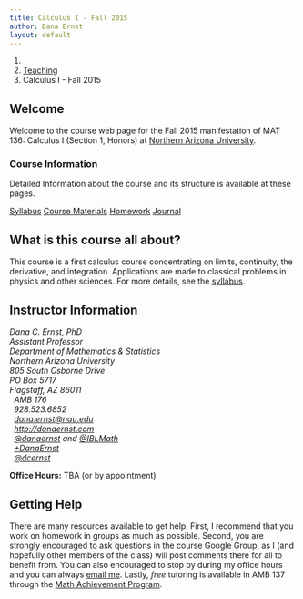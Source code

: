 ```yaml
---
title: Calculus I - Fall 2015
author: Dana Ernst
layout: default
---
```


<ol class="breadcrumb">
  <li><a href="/"><i class="fa fa-home"></i></a></li>
  <li><a href="/teaching/">Teaching</a></li>
  <li class="active">Calculus I - Fall 2015</li>
</ol>

## Welcome ##
Welcome to the course web page for the Fall 2015 manifestation of MAT 136: Calculus I (Section 1, Honors) at [Northern Arizona University](http://nau.edu).

<div class="row">
<div class="col-xs-12">
<h3>Course Information</h3>
<p>Detailed Information about the course and its structure is available at these pages.</p>
<div class="btn-group btn-group-justified">
<a class="btn btn-default" href="{{site.baseurl}}/teaching/mat136f15/syllabus/">Syllabus</a>
<a class="btn btn-default" href="{{site.baseurl}}/teaching/mat136f15/materials">Course Materials</a>
<a class="btn btn-default" href="{{site.baseurl}}/teaching/mat136f15/homework/">Homework</a>
<a class="btn btn-default" href="{{site.baseurl}}/teaching/mat136f15/journal/">Journal</a>
</div>
</div>
</div>

## What is this course all about? ##
This course is a first calculus course concentrating on limits, continuity, the derivative, and integration. Applications are made to classical problems in physics and other sciences. For more details, see the [syllabus](http://teaching.danaernst.com/courses/mat136f14/syllabus/).

## Instructor Information ##

<div class="row">
  <div class="col-xs-12 col-sm-6">
    <div>
      <address>
      Dana C. Ernst, PhD<br />
      Assistant Professor<br />
      Department of Mathematics &amp; Statistics<br />
      Northern Arizona University<br />
      805 South Osborne Drive<br />
      PO Box 5717<br />
      Flagstaff,  AZ  86011
      </address>
    </div>
  </div>

  <div class="col-xs-12 col-sm-6">
    <div>
      <address>
      <i class="fa fa-university fa-fw"></i>&nbsp; AMB 176<br />
      <i class="fa fa-phone fa-fw"></i>&nbsp; 928.523.6852<br />
      <i class="fa fa-envelope-o fa-fw"></i>&nbsp; <a href="mailto:dana.ernst@nau.edu">dana.ernst@nau.edu</a><br />
      <i class="fa fa-link fa-fw"></i>&nbsp; <a href="http://danaernst.com">http://danaernst.com</a><br />
      <i class="fa fa-twitter fa-fw"></i>&nbsp; <a href="http://twitter.com/danaernst">@danaernst</a> and <a href="http://twitter.com/IBLMath">@IBLMath</a><br />
      <i class="fa fa-google-plus fa-fw"></i>&nbsp; <a href="https://plus.google.com/+DanaErnst/posts">+DanaErnst</a><br />
      <i class="fa fa-github fa-fw"></i>&nbsp; <a href="https://github.com/dcernst">@dcernst</a>
      </address>
    </div>
  </div>
</div>

**Office Hours:** TBA (or by appointment)<br />

## Getting Help ##
There are many resources available to get help.  First, I recommend that you work on homework in groups as much as possible.  Second, you are strongly encouraged to ask questions in the course Google Group, as I (and hopefully other members of the class) will post comments there for all to benefit from.  You can also encouraged to stop by during my office hours and you can always [email me](mailto:dana.ernst@nau.edu).  Lastly, *free* tutoring is available in AMB 137 through the [Math Achievement Program](http://nau.edu/student-learning-centers/).

